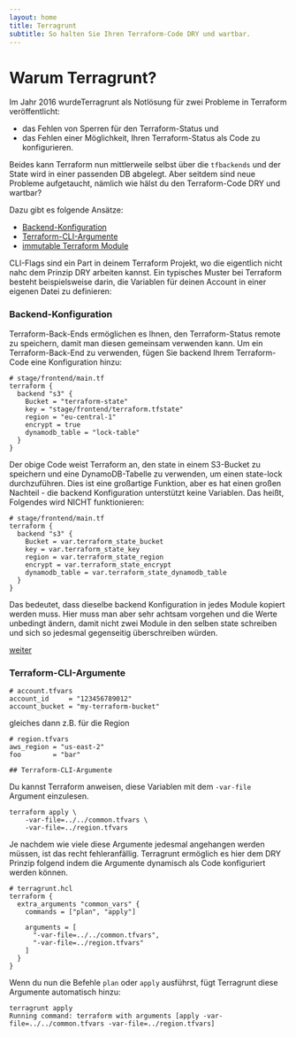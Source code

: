 ```yaml
---
layout: home
title: Terragrunt
subtitle: So halten Sie Ihren Terraform-Code DRY und wartbar.
---
```


# Warum Terragrunt?


Im Jahr 2016 wurdeTerragrunt als Notlösung für zwei Probleme in Terraform veröffentlicht:

* das Fehlen von Sperren für den Terraform-Status und
* das Fehlen einer Möglichkeit, Ihren Terraform-Status als Code zu konfigurieren.

Beides kann Terraform nun mittlerweile selbst über die `tfbackends` und der State wird in einer passenden DB abgelegt. Aber seitdem sind neue Probleme aufgetaucht, nämlich wie hälst du den Terraform-Code DRY und wartbar?

Dazu gibt es folgende Ansätze:

* [Backend-Konfiguration](#backend-konfiguration)
* [Terraform-CLI-Argumente](#terraform-cli-argumente)
* [immutable Terraform Module](projektstruktur/module-local-remote.md)

CLI-Flags sind ein Part in deinem Terraform Projekt, wo die eigentlich nicht nahc dem Prinzip DRY arbeiten kannst. Ein typisches Muster bei Terraform besteht beispielsweise darin, die Variablen für deinen Account in einer eigenen Datei zu definieren:


### Backend-Konfiguration
Terraform-Back-Ends ermöglichen es Ihnen, den Terraform-Status remote zu speichern, damit man diesen gemeinsam verwenden kann.
Um ein Terraform-Back-End zu verwenden, fügen Sie backend Ihrem Terraform-Code eine Konfiguration hinzu:

```
# stage/frontend/main.tf
terraform {
  backend "s3" {
    Bucket = "terraform-state"
    key = "stage/frontend/terraform.tfstate"
    region = "eu-central-1"
    encrypt = true
    dynamodb_table = "lock-table"
  }
}
```
Der obige Code weist Terraform an, den state in einem S3-Bucket zu speichern und eine DynamoDB-Tabelle zu verwenden, um einen state-lock durchzuführen. Dies ist eine großartige Funktion, aber es hat einen großen Nachteil - die backend Konfiguration unterstützt keine Variablen. Das heißt, Folgendes wird NICHT funktionieren:

```
# stage/frontend/main.tf
terraform {
  backend "s3" {
    Bucket = var.terraform_state_bucket
    key = var.terraform_state_key
    region = var.terraform_state_region
    encrypt = var.terraform_state_encrypt
    dynamodb_table = var.terraform_state_dynamodb_table
  }
}
```

Das bedeutet, dass dieselbe backend Konfiguration in jedes Module kopiert werden muss. Hier muss man aber sehr achtsam vorgehen und die Werte unbedingt ändern, damit nicht zwei Module in den selben state schreiben und sich so jedesmal gegenseitig überschreiben würden.


[weiter](/terragrunt/dynamisches-remote-state-management.html)

### Terraform-CLI-Argumente

```
# account.tfvars
account_id     = "123456789012"
account_bucket = "my-terraform-bucket"
```

gleiches dann z.B. für die Region

```
# region.tfvars
aws_region = "us-east-2"
foo        = "bar"

## Terraform-CLI-Argumente
```

Du kannst Terraform anweisen, diese Variablen mit dem `-var-file` Argument einzulesen.

```
terraform apply \
    -var-file=../../common.tfvars \
    -var-file=../region.tfvars
```

Je nachdem wie viele diese Argumente jedesmal angehangen werden müssen, ist das recht fehleranfällig. Terragrunt ermöglich es hier
dem DRY Prinzip folgend indem die Argumente dynamisch als Code konfiguriert werden können.

```
# terragrunt.hcl
terraform {
  extra_arguments "common_vars" {
    commands = ["plan", "apply"]

    arguments = [
      "-var-file=../../common.tfvars",
      "-var-file=../region.tfvars"
    ]
  }
}
```
Wenn du  nun die Befehle `plan` oder `apply` ausführst, fügt Terragrunt diese Argumente automatisch hinzu:

```
terragrunt apply
Running command: terraform with arguments [apply -var-file=../../common.tfvars -var-file=../region.tfvars]
```
